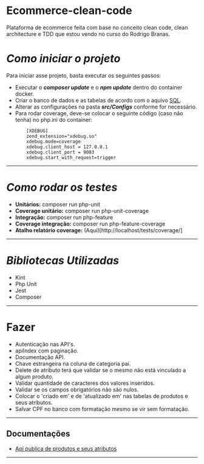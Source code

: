 # Ecommerce-clean-code
Plataforma de ecommerce feita com base no conceito clean code, clean architecture e TDD que estou vendo no curso do Rodrigo Branas.

# *Como iniciar o projeto*
Para iniciar asse projeto, basta executar os seguintes passos:
- Executar o ***composer update*** e o ***npm update*** dentro do container docker.
- Criar o banco de dados e as tabelas de acordo com o aquivo [SQL](https://github.com/Jhon-Henkel/ecommerce-clean-code/blob/main/alters/alters.sql).
- Alterar as configurações na pasta ***src/Configs*** conforme for necessário.
- Para rodar coverage, deve-se colocar o seguinte código (caso não tenha) no php.ini do container:
    ````
        [XDEBUG]
        zend_extension="xdebug.so"
        xdebug.mode=coverage
        xdebug.client_host = 127.0.0.1
        xdebug.client_port = 9003
        xdebug.start_with_request=trigger
    ````
---
# *Como rodar os testes*
- **Unitários:** composer run php-unit
- **Coverage unitário:** composer run php-unit-coverage
- **Integração:** composer run php-feature
- **Coverage integração:** composer run php-feature-coverage
- **Atalho relatório coverage:** (Aqui)[http://localhost/tests/coverage/] 
---
# *Bibliotecas Utilizadas*
- Kint
- Php Unit
- Jest
- Composer
---
# Fazer
- Autenticação nas API's.
- apiIndex com paginação.
- Documentação API.
- Chave estrangeira na coluna de categoria pai.
- Delete de atributo terá que validar se o mesmo não está vinculado a algum produto.
- Validar quantidade de caracteres dos valores inseridos.
- Validar se os campos obrigatórios não são nulos.
- Colocar o 'criado em' e de 'atualizado em' nas tabelas de produtos e seus atributos.
- Salvar CPF no banco com formatação mesmo se vir sem formatação.

---
## Documentações
- [Api publica de produtos e seus atributos](https://github.com/Jhon-Henkel/ecommerce-clean-code/blob/main/documentation/ApiProductAndAttributes.md)
---